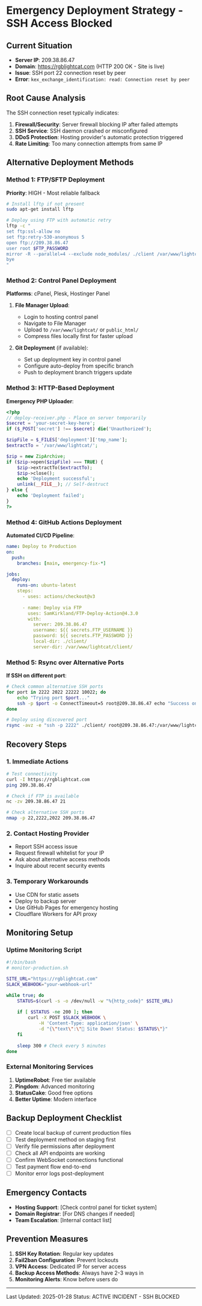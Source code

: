 # Emergency Deployment Strategy - SSH Access Blocked

## Current Situation
- **Server IP**: 209.38.86.47
- **Domain**: https://rgblightcat.com (HTTP 200 OK - Site is live)
- **Issue**: SSH port 22 connection reset by peer
- **Error**: `kex_exchange_identification: read: Connection reset by peer`

## Root Cause Analysis
The SSH connection reset typically indicates:
1. **Firewall/Security**: Server firewall blocking IP after failed attempts
2. **SSH Service**: SSH daemon crashed or misconfigured
3. **DDoS Protection**: Hosting provider's automatic protection triggered
4. **Rate Limiting**: Too many connection attempts from same IP

## Alternative Deployment Methods

### Method 1: FTP/SFTP Deployment
**Priority**: HIGH - Most reliable fallback

```bash
# Install lftp if not present
sudo apt-get install lftp

# Deploy using FTP with automatic retry
lftp -c "
set ftp:ssl-allow no
set ftp:retry-530-anonymous 5
open ftp://209.38.86.47
user root $FTP_PASSWORD
mirror -R --parallel=4 --exclude node_modules/ ./client /var/www/lightcat/client
bye
"
```

### Method 2: Control Panel Deployment
**Platforms**: cPanel, Plesk, Hostinger Panel

1. **File Manager Upload**:
   - Login to hosting control panel
   - Navigate to File Manager
   - Upload to `/var/www/lightcat/` or `public_html/`
   - Compress files locally first for faster upload

2. **Git Deployment** (if available):
   - Set up deployment key in control panel
   - Configure auto-deploy from specific branch
   - Push to deployment branch triggers update

### Method 3: HTTP-Based Deployment
**Emergency PHP Uploader**:

```php
<?php
// deploy-receiver.php - Place on server temporarily
$secret = 'your-secret-key-here';
if ($_POST['secret'] !== $secret) die('Unauthorized');

$zipFile = $_FILES['deployment']['tmp_name'];
$extractTo = '/var/www/lightcat/';

$zip = new ZipArchive;
if ($zip->open($zipFile) === TRUE) {
    $zip->extractTo($extractTo);
    $zip->close();
    echo 'Deployment successful';
    unlink(__FILE__); // Self-destruct
} else {
    echo 'Deployment failed';
}
?>
```

### Method 4: GitHub Actions Deployment
**Automated CI/CD Pipeline**:

```yaml
name: Deploy to Production
on:
  push:
    branches: [main, emergency-fix-*]

jobs:
  deploy:
    runs-on: ubuntu-latest
    steps:
      - uses: actions/checkout@v3
      
      - name: Deploy via FTP
        uses: SamKirkland/FTP-Deploy-Action@4.3.0
        with:
          server: 209.38.86.47
          username: ${{ secrets.FTP_USERNAME }}
          password: ${{ secrets.FTP_PASSWORD }}
          local-dir: ./client/
          server-dir: /var/www/lightcat/client/
```

### Method 5: Rsync over Alternative Ports
**If SSH on different port**:

```bash
# Check common alternative SSH ports
for port in 2222 2022 22222 10022; do
    echo "Trying port $port..."
    ssh -p $port -o ConnectTimeout=5 root@209.38.86.47 echo "Success on port $port"
done

# Deploy using discovered port
rsync -avz -e "ssh -p 2222" ./client/ root@209.38.86.47:/var/www/lightcat/client/
```

## Recovery Steps

### 1. Immediate Actions
```bash
# Test connectivity
curl -I https://rgblightcat.com
ping 209.38.86.47

# Check if FTP is available
nc -zv 209.38.86.47 21

# Check alternative SSH ports
nmap -p 22,2222,2022 209.38.86.47
```

### 2. Contact Hosting Provider
- Report SSH access issue
- Request firewall whitelist for your IP
- Ask about alternative access methods
- Inquire about recent security events

### 3. Temporary Workarounds
- Use CDN for static assets
- Deploy to backup server
- Use GitHub Pages for emergency hosting
- Cloudflare Workers for API proxy

## Monitoring Setup

### Uptime Monitoring Script
```bash
#!/bin/bash
# monitor-production.sh

SITE_URL="https://rgblightcat.com"
SLACK_WEBHOOK="your-webhook-url"

while true; do
    STATUS=$(curl -s -o /dev/null -w "%{http_code}" $SITE_URL)
    
    if [ $STATUS -ne 200 ]; then
        curl -X POST $SLACK_WEBHOOK \
            -H 'Content-Type: application/json' \
            -d "{\"text\":\"🚨 Site Down! Status: $STATUS\"}"
    fi
    
    sleep 300 # Check every 5 minutes
done
```

### External Monitoring Services
1. **UptimeRobot**: Free tier available
2. **Pingdom**: Advanced monitoring
3. **StatusCake**: Good free options
4. **Better Uptime**: Modern interface

## Backup Deployment Checklist

- [ ] Create local backup of current production files
- [ ] Test deployment method on staging first
- [ ] Verify file permissions after deployment
- [ ] Check all API endpoints are working
- [ ] Confirm WebSocket connections functional
- [ ] Test payment flow end-to-end
- [ ] Monitor error logs post-deployment

## Emergency Contacts

- **Hosting Support**: [Check control panel for ticket system]
- **Domain Registrar**: [For DNS changes if needed]
- **Team Escalation**: [Internal contact list]

## Prevention Measures

1. **SSH Key Rotation**: Regular key updates
2. **Fail2ban Configuration**: Prevent lockouts
3. **VPN Access**: Dedicated IP for server access
4. **Backup Access Methods**: Always have 2-3 ways in
5. **Monitoring Alerts**: Know before users do

---
Last Updated: 2025-01-28
Status: ACTIVE INCIDENT - SSH BLOCKED
